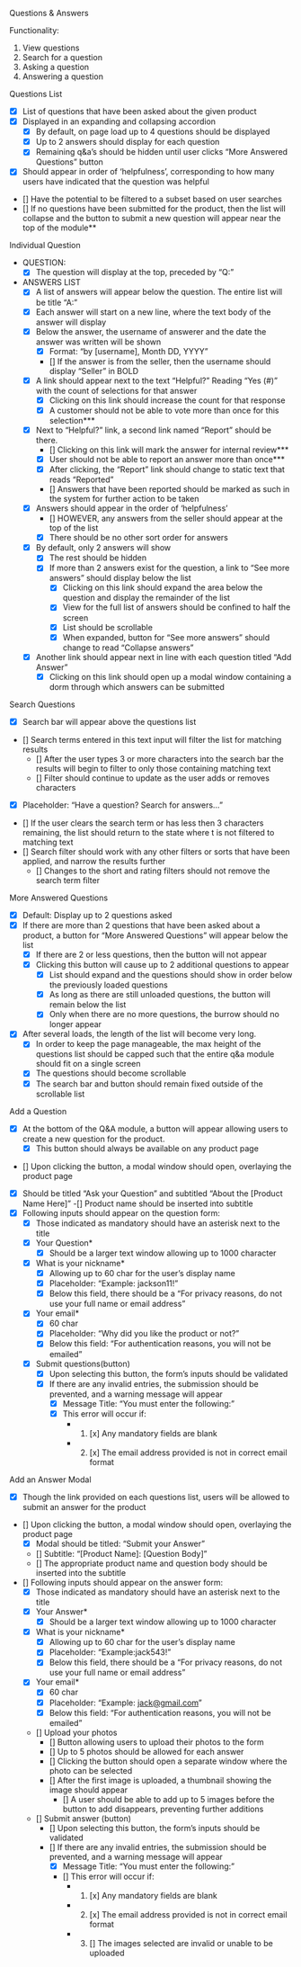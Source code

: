 Questions & Answers

Functionality:
1. View questions
2. Search for a question
3. Asking a question
4. Answering a question

Questions List
- [x] List of questions that have been asked about the given product
- [x] Displayed in an expanding and collapsing accordion
    - [x] By default, on page load up to 4 questions should be displayed
    - [x] Up to 2 answers should display for each question
    - [x] Remaining q&a’s should be hidden until user clicks “More Answered Questions” button
- [X] Should appear in order of ‘helpfulness’, corresponding to how many users have indicated that the question was helpful
- [] Have the potential to be filtered to a subset based on user searches
- [] If no questions have been submitted for the product, then the list will collapse and the button to submit a new question will appear near the top of the module**

Individual Question
- QUESTION:
    - [x] The question will display at the top, preceded by “Q:”
- ANSWERS LIST
    - [x] A list of answers will appear below the question. The entire list will be title “A:”
    - [x] Each answer will start on a new line, where the text body of the answer will display
    - [x] Below the answer, the username of answerer and the date the answer was written will be shown
        - [x] Format: “by [username], Month DD, YYYY”
        - [] If the answer is from the seller, then the username should display “Seller” in BOLD
    - [x] A link should appear next to the text “Helpful?” Reading “Yes (#)” with the count of selections for that answer
        - [x] Clicking on this link should increase the count for that response
        - [x] A customer should not be able to vote more than once for this selection***
    - [x] Next to “Helpful?” link, a second link named “Report” should be there. 
        - [] Clicking on this link will mark the answer for internal review***
        - [x] User should not be able to report an answer more than once***
        - [x] After clicking, the “Report” link should change to static text that reads “Reported”
        - [] Answers that have been reported should be marked as such in the system for further action to be taken
    - [x] Answers should appear in the order of ‘helpfulness’
        - [] HOWEVER, any answers from the seller should appear at the top of the list
        - [x] There should be no other sort order for answers
    - [x] By default, only 2 answers will show
        - [x] The rest should be hidden
        - [x] If more than 2 answers exist for the question, a link to “See more answers” should display below the list
            - [x] Clicking on this link should expand the area below the question and display the remainder of the list
            - [x] View for the full list of answers should be confined to half the screen
            - [x] List should be scrollable 
            - [x] When expanded, button for “See more answers” should change to read “Collapse answers”
    - [x] Another link should appear next in line with each question titled “Add Answer”
        - [x] Clicking on this link should open up a modal window containing a dorm through which answers can be submitted

Search Questions
- [x] Search bar will appear above the questions list
- [] Search terms entered in this text input will filter the list for matching results
    - [] After the user types 3 or more characters into the search bar the results will begin to filter to only those containing matching text
    - [] Filter should continue to update as the user adds or removes characters
- [x] Placeholder: “Have a question? Search for answers…”
- [] If the user clears the search term or has less then 3 characters remaining, the list should return to the state where t is not filtered to matching text
- [] Search filter should work with any other filters or sorts that have been applied, and narrow the results further
    - [] Changes to the short and rating filters should not remove the search term filter

More Answered Questions
- [x] Default: Display up to 2 questions asked
- [x] If there are more than 2 questions that have been asked about a product, a button for “More Answered Questions” will appear below the list
    - [x] If there are 2 or less questions, then the button will not appear
    - [x] Clicking this button will cause up to 2 additional questions to appear
        - [x] List should expand and the questions should show in order below the previously loaded questions
        - [x] As long as there are still unloaded questions, the button will remain below the list
        - [x] Only when there are no more questions, the burrow should no longer appear
- [x] After several loads, the length of the list will become very long. 
    - [x] In order to keep the page manageable, the max height of the questions list should be capped such that the entire q&a module should fit on a single screen
    - [x] The questions should become scrollable
    - [x] The search bar and button should remain fixed outside of the scrollable list

Add a Question
- [x] At the bottom of the Q&A module, a button will appear allowing users to create a new question for the product. 
    - [x] This button should always be available on any product page
- [] Upon clicking the button, a modal window should open, overlaying the product page
- [x] Should be titled “Ask your Question” and subtitled “About the [Product Name Here]”
    -[] Product name should be inserted into subtitle
- [x] Following inputs should appear on the question form:
    - [x] Those indicated as mandatory should have an asterisk next to the title
    - [x] Your Question*
        - [x] Should be a larger text window allowing up to 1000 character
    - [x] What is your nickname*
        - [x] Allowing up to 60 char for the user’s display name
        - [x] Placeholder: “Example: jackson11!”
        - [x] Below this field, there should be a “For privacy reasons, do not use your full name or email address”
    - [x] Your email*
        - [x] 60 char
        - [x] Placeholder: “Why did you like the product or not?”
        - [x] Below this field: “For authentication reasons, you will not be emailed”
    - [x] Submit questions(button)
        - [x] Upon selecting this button, the form’s inputs should be validated
        - [x] If there are any invalid entries, the submission should be prevented, and a warning message will appear
            - [x] Message Title: “You must enter the following:”
            - [x] This error will occur if:
                - 1. [x] Any mandatory fields are blank
                - 2. [x] The email address provided is not in correct email format

Add an Answer Modal
- [x] Though the link provided on each questions list, users will be allowed to submit an answer for the product
- [] Upon clicking the button, a modal window should open, overlaying the product page
    - [x] Modal should be titled: “Submit your Answer”
    - [] Subtitle: “[Product Name]: [Question Body]”
    - [] The appropriate product name and question body should be inserted into the subtitle
- [] Following inputs should appear on the answer form:
    - [x] Those indicated as mandatory should have an asterisk next to the title
    - [x] Your Answer*
        - [x] Should be a larger text window allowing up to 1000 character
    - [x] What is your nickname*
        - [x] Allowing up to 60 char for the user’s display name
        - [x] Placeholder: “Example:jack543!”
        - [x] Below this field, there should be a “For privacy reasons, do not use your full name or email address”
    - [x] Your email*
        - [x] 60 char
        - [x] Placeholder: “Example: jack@gmail.com”
        - [x] Below this field: “For authentication reasons, you will not be emailed”
    - [] Upload your photos
        - [] Button allowing users to upload their photos to the form
        - [] Up to 5 photos should be allowed for each answer
        - [] Clicking the button should open a separate window where the photo can be selected
        - [] After the first image is uploaded, a thumbnail showing the image should appear
            - [] A user should be able to add up to 5 images before the button to add disappears, preventing further additions
    - [] Submit answer (button)
        - [] Upon selecting this button, the form’s inputs should be validated
        - [] If there are any invalid entries, the submission should be prevented, and a warning message will appear
            - [x] Message Title: “You must enter the following:”
            - [] This error will occur if:
                - 1. [x] Any mandatory fields are blank
                - 2. [x] The email address provided is not in correct email format
                - 3. [] The images selected are invalid or unable to be uploaded
